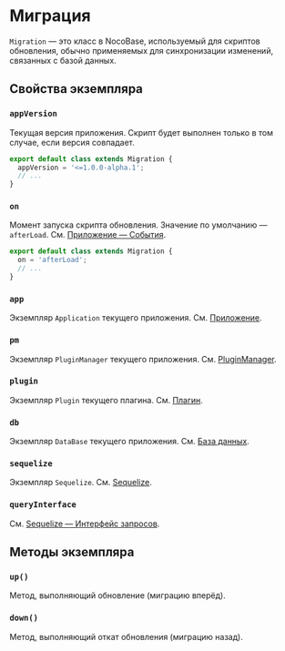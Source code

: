 # Миграция

`Migration` — это класс в NocoBase, используемый для скриптов обновления, обычно применяемых для синхронизации изменений, связанных с базой данных.

## Свойства экземпляра

### `appVersion`

Текущая версия приложения. Скрипт будет выполнен только в том случае, если версия совпадает.

```typescript
export default class extends Migration {
  appVersion = '<=1.0.0-alpha.1';
  // ...
}
```

### `on`

Момент запуска скрипта обновления. Значение по умолчанию — `afterLoad`. См. [Приложение — События](./application.md#events).

```typescript
export default class extends Migration {
  on = 'afterLoad';
  // ...
}
```

### `app`

Экземпляр `Application` текущего приложения. См. [Приложение](./application.md).

### `pm`

Экземпляр `PluginManager` текущего приложения. См. [PluginManager](./plugin-manager.md).

### `plugin`

Экземпляр `Plugin` текущего плагина. См. [Плагин](./plugin.md).

### `db`

Экземпляр `DataBase` текущего приложения. См. [База данных](../database/index.md).

### `sequelize`

Экземпляр `Sequelize`. См. [Sequelize](https://sequelize.org/).

### `queryInterface`

См. [Sequelize — Интерфейс запросов](https://sequelize.org/docs/v6/other-topics/query-interface/).

## Методы экземпляра

### `up()`

Метод, выполняющий обновление (миграцию вперёд).

### `down()`

Метод, выполняющий откат обновления (миграцию назад).
